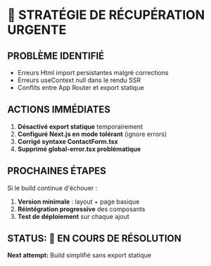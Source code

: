 # 🚨 STRATÉGIE DE RÉCUPÉRATION URGENTE

## PROBLÈME IDENTIFIÉ
- Erreurs Html import persistantes malgré corrections
- Erreurs useContext null dans le rendu SSR
- Conflits entre App Router et export statique

## ACTIONS IMMÉDIATES
1. **Désactivé export statique** temporairement  
2. **Configuré Next.js en mode tolérant** (ignore errors)
3. **Corrigé syntaxe ContactForm.tsx**
4. **Supprimé global-error.tsx problématique**

## PROCHAINES ÉTAPES
Si le build continue d'échouer :
1. **Version minimale** : layout + page basique
2. **Réintégration progressive** des composants
3. **Test de déploiement** sur chaque ajout

## STATUS: 🔄 EN COURS DE RÉSOLUTION
**Next attempt:** Build simplifié sans export statique
